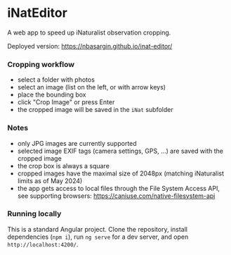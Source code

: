 # iNatEditor

A web app to speed up iNaturalist observation cropping.

Deployed version: https://nbasargin.github.io/inat-editor/

### Cropping workflow

- select a folder with photos
- select an image (list on the left, or with arrow keys)
- place the bounding box
- click "Crop Image" or press Enter
- the cropped image will be saved in the `iNat` subfolder

### Notes

- only JPG images are currently supported
- selected image EXIF tags (camera settings, GPS, ...) are saved with the cropped image
- the crop box is always a square
- cropped images have the maximal size of 2048px (matching iNaturalist limits as of May 2024)
- the app gets access to local files through the File System Access API, see supporting browsers: https://caniuse.com/native-filesystem-api

### Running locally

This is a standard Angular project. Clone the repository, install dependencies (`npm i`), run `ng serve` for a dev server, and open `http://localhost:4200/`.
